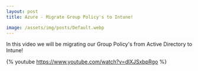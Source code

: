 ```yaml
---
layout: post
title: Azure - Migrate Group Policy's to Intune!

image: /assets/img/posts/Default.webp
---
```


In this video we will be migrating our Group Policy's from Active Directory to Intune!

{% youtube https://www.youtube.com/watch?v=dlXJSxbpRgo %}